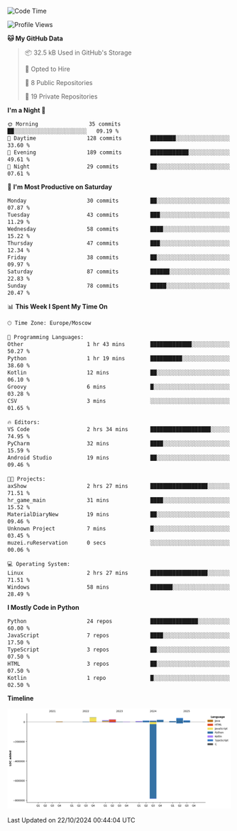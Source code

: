 <!--START_SECTION:waka-->
![Code Time](http://img.shields.io/badge/Code%20Time-535%20hrs%2039%20mins-blue)

![Profile Views](http://img.shields.io/badge/Profile%20Views-4-blue)

**🐱 My GitHub Data** 

> 📦 32.5 kB Used in GitHub's Storage 
 > 
> 💼 Opted to Hire
 > 
> 📜 8 Public Repositories 
 > 
> 🔑 19 Private Repositories 
 > 
**I'm a Night 🦉** 

```text
🌞 Morning                35 commits          ██░░░░░░░░░░░░░░░░░░░░░░░   09.19 % 
🌆 Daytime                128 commits         ████████░░░░░░░░░░░░░░░░░   33.60 % 
🌃 Evening                189 commits         ████████████░░░░░░░░░░░░░   49.61 % 
🌙 Night                  29 commits          ██░░░░░░░░░░░░░░░░░░░░░░░   07.61 % 
```
📅 **I'm Most Productive on Saturday** 

```text
Monday                   30 commits          ██░░░░░░░░░░░░░░░░░░░░░░░   07.87 % 
Tuesday                  43 commits          ███░░░░░░░░░░░░░░░░░░░░░░   11.29 % 
Wednesday                58 commits          ████░░░░░░░░░░░░░░░░░░░░░   15.22 % 
Thursday                 47 commits          ███░░░░░░░░░░░░░░░░░░░░░░   12.34 % 
Friday                   38 commits          ██░░░░░░░░░░░░░░░░░░░░░░░   09.97 % 
Saturday                 87 commits          ██████░░░░░░░░░░░░░░░░░░░   22.83 % 
Sunday                   78 commits          █████░░░░░░░░░░░░░░░░░░░░   20.47 % 
```


📊 **This Week I Spent My Time On** 

```text
🕑︎ Time Zone: Europe/Moscow

💬 Programming Languages: 
Other                    1 hr 43 mins        █████████████░░░░░░░░░░░░   50.27 % 
Python                   1 hr 19 mins        ██████████░░░░░░░░░░░░░░░   38.60 % 
Kotlin                   12 mins             ██░░░░░░░░░░░░░░░░░░░░░░░   06.10 % 
Groovy                   6 mins              █░░░░░░░░░░░░░░░░░░░░░░░░   03.28 % 
CSV                      3 mins              ░░░░░░░░░░░░░░░░░░░░░░░░░   01.65 % 

🔥 Editors: 
VS Code                  2 hrs 34 mins       ███████████████████░░░░░░   74.95 % 
PyCharm                  32 mins             ████░░░░░░░░░░░░░░░░░░░░░   15.59 % 
Android Studio           19 mins             ██░░░░░░░░░░░░░░░░░░░░░░░   09.46 % 

🐱‍💻 Projects: 
axShow                   2 hrs 27 mins       ██████████████████░░░░░░░   71.51 % 
hr_game_main             31 mins             ████░░░░░░░░░░░░░░░░░░░░░   15.52 % 
MaterialDiaryNew         19 mins             ██░░░░░░░░░░░░░░░░░░░░░░░   09.46 % 
Unknown Project          7 mins              █░░░░░░░░░░░░░░░░░░░░░░░░   03.45 % 
muzei.ruReservation      0 secs              ░░░░░░░░░░░░░░░░░░░░░░░░░   00.06 % 

💻 Operating System: 
Linux                    2 hrs 27 mins       ██████████████████░░░░░░░   71.51 % 
Windows                  58 mins             ███████░░░░░░░░░░░░░░░░░░   28.49 % 
```

**I Mostly Code in Python** 

```text
Python                   24 repos            ███████████████░░░░░░░░░░   60.00 % 
JavaScript               7 repos             ████░░░░░░░░░░░░░░░░░░░░░   17.50 % 
TypeScript               3 repos             ██░░░░░░░░░░░░░░░░░░░░░░░   07.50 % 
HTML                     3 repos             ██░░░░░░░░░░░░░░░░░░░░░░░   07.50 % 
Kotlin                   1 repo              █░░░░░░░░░░░░░░░░░░░░░░░░   02.50 % 
```



**Timeline**

![Lines of Code chart](https://raw.githubusercontent.com/adlemx/adlemx/main/assets/bar_graph.png)


 Last Updated on 22/10/2024 00:44:04 UTC
<!--END_SECTION:waka-->
